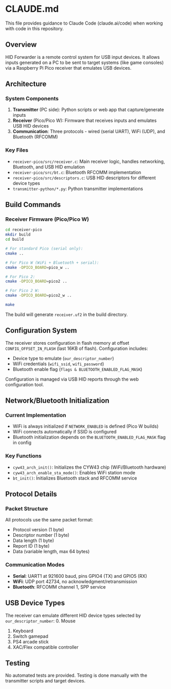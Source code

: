 # CLAUDE.md

This file provides guidance to Claude Code (claude.ai/code) when working with code in this repository.

## Overview
HID Forwarder is a remote control system for USB input devices. It allows inputs generated on a PC to be sent to target systems (like game consoles) via a Raspberry Pi Pico receiver that emulates USB devices.

## Architecture

### System Components
1. **Transmitter** (PC side): Python scripts or web app that capture/generate inputs
2. **Receiver** (Pico/Pico W): Firmware that receives inputs and emulates USB HID devices
3. **Communication**: Three protocols - wired (serial UART), WiFi (UDP), and Bluetooth (RFCOMM)

### Key Files
- `receiver-pico/src/receiver.c`: Main receiver logic, handles networking, Bluetooth, and USB HID emulation
- `receiver-pico/src/bt.c`: Bluetooth RFCOMM implementation
- `receiver-pico/src/descriptors.c`: USB HID descriptors for different device types
- `transmitter-python/*.py`: Python transmitter implementations

## Build Commands

### Receiver Firmware (Pico/Pico W)
```bash
cd receiver-pico
mkdir build
cd build

# For standard Pico (serial only):
cmake ..

# For Pico W (WiFi + Bluetooth + serial):
cmake -DPICO_BOARD=pico_w ..

# For Pico 2:
cmake -DPICO_BOARD=pico2 ..

# For Pico 2 W:
cmake -DPICO_BOARD=pico2_w ..

make
```

The build will generate `receiver.uf2` in the build directory.

## Configuration System

The receiver stores configuration in flash memory at offset `CONFIG_OFFSET_IN_FLASH` (last 16KB of flash). Configuration includes:
- Device type to emulate (`our_descriptor_number`)
- WiFi credentials (`wifi_ssid`, `wifi_password`)
- Bluetooth enable flag (`flags & BLUETOOTH_ENABLED_FLAG_MASK`)

Configuration is managed via USB HID reports through the web configuration tool.

## Network/Bluetooth Initialization

### Current Implementation
- WiFi is always initialized if `NETWORK_ENABLED` is defined (Pico W builds)
- WiFi connects automatically if SSID is configured
- Bluetooth initialization depends on the `BLUETOOTH_ENABLED_FLAG_MASK` flag in config

### Key Functions
- `cyw43_arch_init()`: Initializes the CYW43 chip (WiFi/Bluetooth hardware)
- `cyw43_arch_enable_sta_mode()`: Enables WiFi station mode
- `bt_init()`: Initializes Bluetooth stack and RFCOMM service

## Protocol Details

### Packet Structure
All protocols use the same packet format:
- Protocol version (1 byte)
- Descriptor number (1 byte)
- Data length (1 byte)
- Report ID (1 byte)
- Data (variable length, max 64 bytes)

### Communication Modes
- **Serial**: UART1 at 921600 baud, pins GPIO4 (TX) and GPIO5 (RX)
- **WiFi**: UDP port 42734, no acknowledgment/retransmission
- **Bluetooth**: RFCOMM channel 1, SPP service

## USB Device Types
The receiver can emulate different HID device types selected by `our_descriptor_number`:
0. Mouse
1. Keyboard
2. Switch gamepad
3. PS4 arcade stick
4. XAC/Flex compatible controller

## Testing
No automated tests are provided. Testing is done manually with the transmitter scripts and target devices.